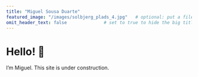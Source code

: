 ```yaml
---
title: "Miguel Sousa Duarte"
featured_image: "/images/solbjerg_plads_4.jpg"   # optional: put a file at static/images/hero.jpg
omit_header_text: false              # set to true to hide the big title over the hero
---
```


# Hello! 👋
I’m Miguel. This site is under construction.
